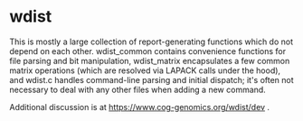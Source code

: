 wdist
=====

This is mostly a large collection of report-generating functions which do not
depend on each other.  wdist_common contains convenience functions for file
parsing and bit manipulation, wdist_matrix encapsulates a few common matrix
operations (which are resolved via LAPACK calls under the hood), and wdist.c
handles command-line parsing and initial dispatch; it's often not necessary to
deal with any other files when adding a new command.

Additional discussion is at https://www.cog-genomics.org/wdist/dev .
